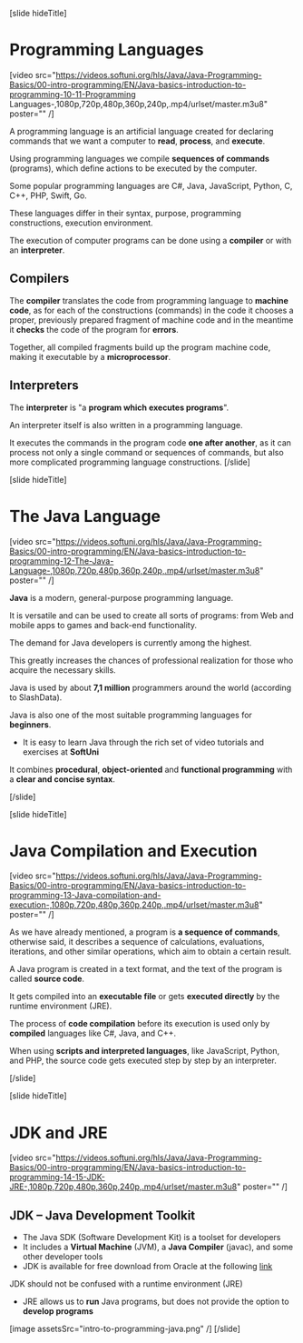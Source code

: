 [slide hideTitle]

# Programming Languages

[video src="https://videos.softuni.org/hls/Java/Java-Programming-Basics/00-intro-programming/EN/Java-basics-introduction-to-programming-10-11-Programming Languages-,1080p,720p,480p,360p,240p,.mp4/urlset/master.m3u8" poster="" /]

A programming language is an artificial language created for declaring commands that we want a computer to **read**, **process**, and **execute**.

Using programming languages we compile **sequences of commands** (programs), which define actions to be executed by the computer. 

Some popular programming languages are C#, Java, JavaScript, Python, C, C++, PHP, Swift, Go. 

These languages differ in their syntax, purpose, programming constructions, execution environment.

The execution of computer programs can be done using a **compiler** or with an **interpreter**.

## Compilers
The **compiler** translates the code from programming language to **machine code**, as for each of the constructions (commands) in the code it chooses a proper, previously prepared fragment of machine code and in the meantime it **checks** the code of the program for **errors**. 

Together, all compiled fragments build up the program machine code, making it executable by a **microprocessor**.

## Interpreters
The **interpreter** is "a **program which executes programs**". 

An interpreter itself is also written in a programming language. 

It executes the commands in the program code **one after another**, as it can process not only a single command or sequences of commands, but also more complicated programming language constructions.
[/slide]

[slide hideTitle]
# The Java Language

[video src="https://videos.softuni.org/hls/Java/Java-Programming-Basics/00-intro-programming/EN/Java-basics-introduction-to-programming-12-The-Java-Language-,1080p,720p,480p,360p,240p,.mp4/urlset/master.m3u8" poster="" /]

**Java** is a modern, general-purpose programming language.

It is versatile and can be used to create all sorts of programs: from Web and mobile apps to games and back-end functionality.

The demand for Java developers is currently among the highest. 

This greatly increases the chances of professional realization for those who acquire the necessary skills. 

Java is used by about **7,1 million** programmers around the world (according to SlashData). 

Java is also one of the most suitable programming languages for **beginners**. 

* It is easy to learn Java through the rich set of video tutorials and exercises at **SoftUni**

It combines **procedural**, **object-oriented** and **functional programming** with a **clear and concise syntax**.

[/slide]

[slide hideTitle]
# Java Compilation and Execution

[video src="https://videos.softuni.org/hls/Java/Java-Programming-Basics/00-intro-programming/EN/Java-basics-introduction-to-programming-13-Java-compilation-and-execution-,1080p,720p,480p,360p,240p,.mp4/urlset/master.m3u8" poster="" /]

As we have already mentioned, a program is **a sequence of commands**, otherwise said, it describes a sequence of calculations, evaluations, iterations, and other similar operations, which aim to obtain a certain result.

A Java program is created in a text format, and the text of the program is called **source code**. 

It gets compiled into an **executable file** or gets **executed directly** by the runtime environment (JRE).

The process of **code compilation** before its execution is used only by **compiled** languages like C#, Java, and C++. 

When using **scripts and interpreted languages**, like JavaScript, Python, and PHP, the source code gets executed step by step by an interpreter.

[/slide]

[slide hideTitle]

# JDK and JRE

[video src="https://videos.softuni.org/hls/Java/Java-Programming-Basics/00-intro-programming/EN/Java-basics-introduction-to-programming-14-15-JDK-JRE-,1080p,720p,480p,360p,240p,.mp4/urlset/master.m3u8" poster="" /]

## JDK – Java Development Toolkit

* The Java SDK (Software Development Kit)  is a toolset for developers
* It includes a **Virtual Machine** (JVM), a **Java Compiler** (javac), and some other developer tools
* JDK is available for free download from Oracle at the following [link](https://www.oracle.com/technetwork/java/javase/downloads/)

JDK should not be confused with a runtime environment (JRE)

* JRE allows us to **run** Java programs, but does not provide the option to **develop programs**

[image assetsSrc="intro-to-programming-java.png" /]
[/slide]
